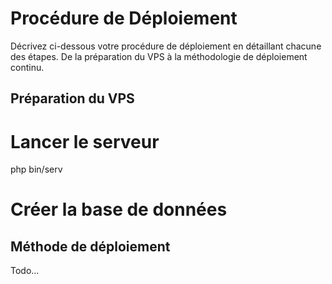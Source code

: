 # Procédure de Déploiement

Décrivez ci-dessous votre procédure de déploiement en détaillant chacune des étapes. De la préparation du VPS à la méthodologie de déploiement continu.

## Préparation du VPS

# Lancer le serveur 
php bin/serv

# Créer la base de données


## Méthode de déploiement

Todo...
